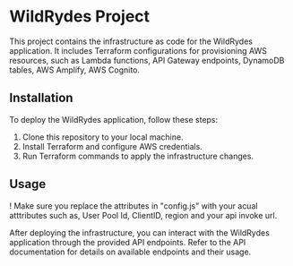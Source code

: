 # WildRydes Project

This project contains the infrastructure as code for the WildRydes application. It includes Terraform configurations for provisioning AWS resources, such as Lambda functions, API Gateway endpoints, DynamoDB tables, AWS Amplify, AWS Cognito.

## Installation

To deploy the WildRydes application, follow these steps:

1. Clone this repository to your local machine.
2. Install Terraform and configure AWS credentials.
3. Run Terraform commands to apply the infrastructure changes.

## Usage
! Make sure you replace the attributes in "config.js" with your acual atttributes such as, User Pool Id, ClientID, region and your api invoke url.

After deploying the infrastructure, you can interact with the WildRydes application through the provided API endpoints. Refer to the API documentation for details on available endpoints and their usage.
